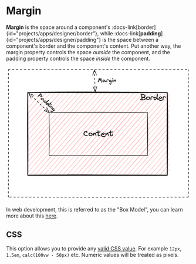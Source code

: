 # Margin

**Margin** is the space around a component's :docs-link[border]{id="projects/apps/designer/border"}, while :docs-link[**padding**]{id="projects/apps/designer/padding"} is the space between a component's border and the component's content. Put another way, the margin property controls the space _outside_ the component, and the padding property controls the space _inside_ the component.

![Box Model](/src/assets/box_model.png)

In web development, this is referred to as the "Box Model", you can learn more about this [here](https://developer.mozilla.org/en-US/docs/Learn/CSS/Building_blocks/The_box_model). 

## CSS
This option allows you to provide any [valid CSS value](https://developer.mozilla.org/en-US/docs/Learn/CSS/Building_blocks/Values_and_units). For example `12px`, `1.5em`, `calc(100vw - 50px)` etc. Numeric values will be treated as pixels.